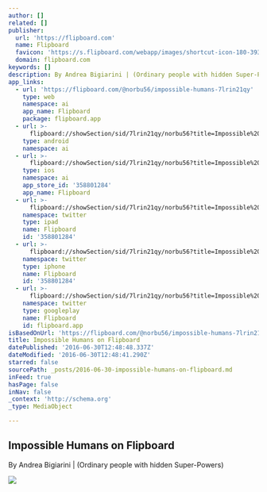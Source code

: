 ```yaml
---
author: []
related: []
publisher:
  url: 'https://flipboard.com'
  name: Flipboard
  favicon: 'https://s.flipboard.com/webapp/images/shortcut-icon-180-393c2144.png'
  domain: flipboard.com
keywords: []
description: By Andrea Bigiarini | (Ordinary people with hidden Super-Powers)
app_links:
  - url: 'https://flipboard.com/@norbu56/impossible-humans-7lrin21qy'
    type: web
    namespace: ai
    app_name: Flipboard
    package: flipboard.app
  - url: >-
      flipboard://showSection/sid/7lrin21qy/norbu56?title=Impossible%20Humans%20on%20Flipboard
    type: android
    namespace: ai
  - url: >-
      flipboard://showSection/sid/7lrin21qy/norbu56?title=Impossible%20Humans%20on%20Flipboard
    type: ios
    namespace: ai
    app_store_id: '358801284'
    app_name: Flipboard
  - url: >-
      flipboard://showSection/sid/7lrin21qy/norbu56?title=Impossible%20Humans%20on%20Flipboard
    namespace: twitter
    type: ipad
    name: Flipboard
    id: '358801284'
  - url: >-
      flipboard://showSection/sid/7lrin21qy/norbu56?title=Impossible%20Humans%20on%20Flipboard
    namespace: twitter
    type: iphone
    name: Flipboard
    id: '358801284'
  - url: >-
      flipboard://showSection/sid/7lrin21qy/norbu56?title=Impossible%20Humans%20on%20Flipboard
    namespace: twitter
    type: googleplay
    name: Flipboard
    id: flipboard.app
isBasedOnUrl: 'https://flipboard.com/@norbu56/impossible-humans-7lrin21qy'
title: Impossible Humans on Flipboard
datePublished: '2016-06-30T12:48:48.337Z'
dateModified: '2016-06-30T12:48:41.290Z'
starred: false
sourcePath: _posts/2016-06-30-impossible-humans-on-flipboard.md
inFeed: true
hasPage: false
inNav: false
_context: 'http://schema.org'
_type: MediaObject

---
```

<article style=""><h1>Impossible Humans on Flipboard</h1><p>By Andrea Bigiarini | (Ordinary people with hidden Super-Powers)</p><img src="https://c2.staticflickr.com/8/7452/27337773240_7baab8ac0c_b.jpg" /></article>